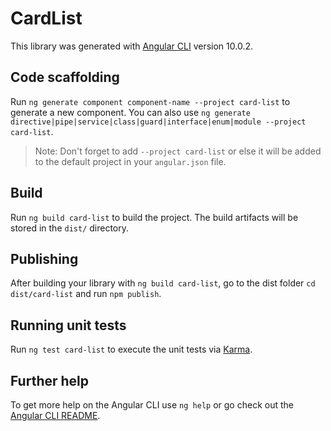 # CardList

This library was generated with [Angular CLI](https://github.com/angular/angular-cli) version 10.0.2.

## Code scaffolding

Run `ng generate component component-name --project card-list` to generate a new component. You can also use `ng generate directive|pipe|service|class|guard|interface|enum|module --project card-list`.
> Note: Don't forget to add `--project card-list` or else it will be added to the default project in your `angular.json` file. 

## Build

Run `ng build card-list` to build the project. The build artifacts will be stored in the `dist/` directory.

## Publishing

After building your library with `ng build card-list`, go to the dist folder `cd dist/card-list` and run `npm publish`.

## Running unit tests

Run `ng test card-list` to execute the unit tests via [Karma](https://karma-runner.github.io).

## Further help

To get more help on the Angular CLI use `ng help` or go check out the [Angular CLI README](https://github.com/angular/angular-cli/blob/master/README.md).
